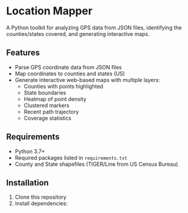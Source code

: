 # Location Mapper

A Python toolkit for analyzing GPS data from JSON files, identifying the counties/states covered, and generating interactive maps.

## Features

- Parse GPS coordinate data from JSON files
- Map coordinates to counties and states (US)
- Generate interactive web-based maps with multiple layers:
  - Counties with points highlighted
  - State boundaries
  - Heatmap of point density
  - Clustered markers
  - Recent path trajectory
  - Coverage statistics

## Requirements

- Python 3.7+
- Required packages listed in `requirements.txt`
- County and State shapefiles (TIGER/Line from US Census Bureau)

## Installation

1. Clone this repository
2. Install dependencies:

